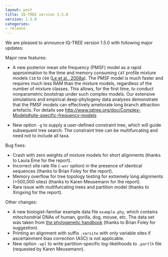 ```yaml
---
layout: post
title: IQ-TREE version 1.5.0
version: 1.5.0
categories: 
- release
---
```



We are pleased to announce IQ-TREE version 1.5.0 with following major updates:

Major new features:

- A new posterior mean site frequency (PMSF) model as a rapid approximation to the time and memory consuming `CAT` profile mixture models `C10` to `C60` ([Le et al., 2008a]). The PMSF model is much faster and requires much less RAM than the mixture models, regardless of the number of mixture classes. This allows, for the first time, to conduct nonparametric bootstrap under such complex models. Our extensive simulations and empirical deep-phylogeny data analyses demonstrate that the PMSF models can effectively ameliorate long branch attraction artefacts. For details see <http://www.iqtree.org/doc/Complex-Models#site-specific-frequency-models>

- New option `-g` to supply a user-defined constraint tree, which will guide subsequent tree search. The constraint tree can be multifurcating and need not to include all taxa.

Bug fixes:

- Crash with zero weights of mixture models for short alignments (thanks to Laura Eme for the report).
- Incorrect site rate file (`-wsr` option) in the presence of identical sequences (thanks to Brian Foley for the report).
- Memory overflow for tree topology testing for extremely long alignments (>500,000 sites) (thanks to Karen Meusemann for the report).
- Rare issue with multifurcating trees and partition model (thanks to Xingxing for the report).

Other changes:

- A new biologist-familiar example data file `example.phy`, which contains mitochondrial DNAs of human, gorilla, dog, mouse, etc. The data set was taken from [the phylogenetic handbook](http://www.kuleuven.be/aidslab/phylogenybook/home.html) (thanks to Brian Foley for suggestion).
- Printing an alignment with suffix `.varsite` with only variable sites if ascertainment bias correction (ASC) is not applicable.
- New option `-wpl` to write partition-specific log-likelihoods to `.partlh` file (requested by Karen Meusemann).

[Le et al., 2008a]: http://dx.doi.org/10.1093/bioinformatics/btn445
